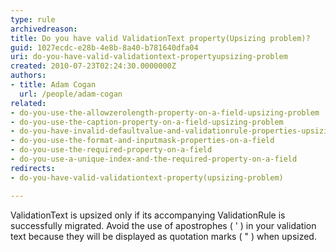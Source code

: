 ```yaml
---
type: rule
archivedreason: 
title: Do you have valid ValidationText property(Upsizing problem)?
guid: 1027ecdc-e28b-4e8b-8a40-b781640dfa04
uri: do-you-have-valid-validationtext-propertyupsizing-problem
created: 2010-07-23T02:24:30.0000000Z
authors:
- title: Adam Cogan
  url: /people/adam-cogan
related:
- do-you-use-the-allowzerolength-property-on-a-field-upsizing-problem
- do-you-use-the-caption-property-on-a-field-upsizing-problem
- do-you-have-invalid-defaultvalue-and-validationrule-properties-upsizing-problem
- do-you-use-the-format-and-inputmask-properties-on-a-field
- do-you-use-the-required-property-on-a-field
- do-you-use-a-unique-index-and-the-required-property-on-a-field
redirects:
- do-you-have-valid-validationtext-property(upsizing-problem)

---
```


ValidationText is upsized only if its accompanying ValidationRule is successfully migrated. Avoid the use of apostrophes ( ' ) in your validation text because they will be displayed as quotation marks ( " ) when upsized.  
<!--endintro-->
